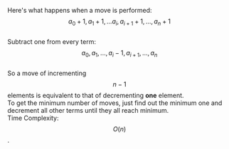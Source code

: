 Here's what happens when a move is performed:  
$$a_0+1, a_1+1, ... a_i, a_{i+1}+1, ..., a_n+1$$  
Subtract one from every term:  
$$a_0, a_1, ..., a_i-1, a_{i+1}, ..., a_n$$  
So a move of incrementing $$n-1$$ elements is equivalent to that of decrementing **one** element.  
To get the minimum number of moves, just find out the minimum one and decrement all other terms until they all reach minimum.  
Time Complexity: $$O(n)$$.
